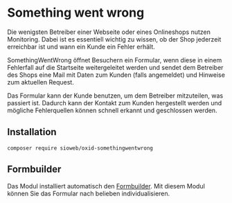 # Something went wrong

Die wenigsten Betreiber einer Webseite oder eines Onlineshops nutzen Monitoring. Dabei ist es essentiell wichtig zu wissen, ob der Shop jederzeit erreichbar ist und wann ein Kunde ein Fehler erhält.

SomethingWentWrong öffnet Besuchern ein Formular, wenn diese in einem Fehlerfall auf die Startseite weitergeleitet werden und sendet dem Betreiber des Shops eine Mail mit Daten zum Kunden (falls angemeldet) und Hinweise zum aktuellen Request.

Das Formular kann der Kunde benutzen, um dem Betreiber mitzuteilen, was passiert ist. Dadurch kann der Kontakt zum Kunden hergestellt werden und mögliche Fehlerquellen können schnell erkannt und geschlossen werden.

## Installation

`composer require sioweb/oxid-somethingwentwrong`

## Formbuilder

Das Modul installiert automatisch den [Formbuilder](https://github.com/Sioweb/OxidFormBuilder). Mit diesem Modul können Sie das Formular nach belieben individualisieren.
